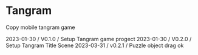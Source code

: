 # Tangram
Copy mobile tangram game

2023-01-30 / V0.1.0 / Setup Tangram game progect
2023-01-30 / V0.2.0 / Setup Tangram Title Scene
2023-03-31 / v0.2.1 / Puzzle object drag ok